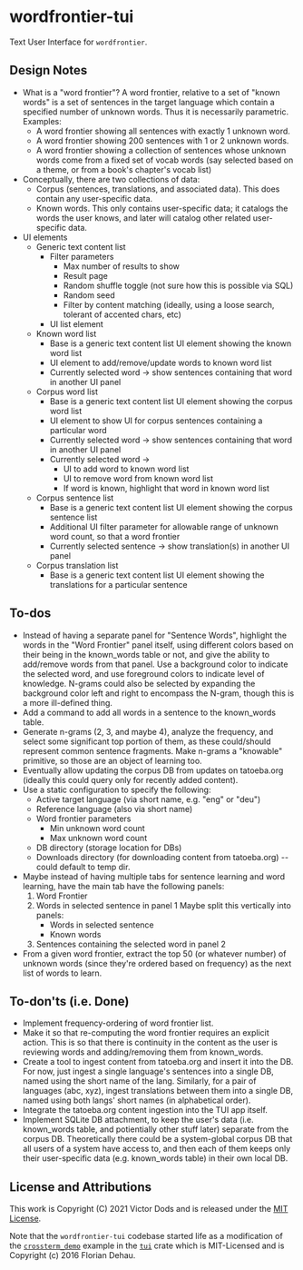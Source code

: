 # wordfrontier-tui

Text User Interface for `wordfrontier`.

## Design Notes

-   What is a "word frontier"?  A word frontier, relative to a set of "known words" is a set of
    sentences in the target language which contain a specified number of unknown words.  Thus it
    is necessarily parametric.  Examples:
    -   A word frontier showing all sentences with exactly 1 unknown word.
    -   A word frontier showing 200 sentences with 1 or 2 unknown words.
    -   A word frontier showing a collection of sentences whose unknown words come from a fixed
        set of vocab words (say selected based on a theme, or from a book's chapter's vocab list)
-   Conceptually, there are two collections of data:
    -   Corpus (sentences, translations, and associated data).  This does contain any user-specific data.
    -   Known words.  This only contains user-specific data; it catalogs the words the user knows, and later
        will catalog other related user-specific data.
-   UI elements
    -   Generic text content list
        -   Filter parameters
            -   Max number of results to show
            -   Result page
            -   Random shuffle toggle (not sure how this is possible via SQL)
            -   Random seed
            -   Filter by content matching (ideally, using a loose search, tolerant of accented chars, etc)
        -   UI list element
    -   Known word list
        -   Base is a generic text content list UI element showing the known word list
        -   UI element to add/remove/update words to known word list
        -   Currently selected word -> show sentences containing that word in another UI panel
    -   Corpus word list
        -   Base is a generic text content list UI element showing the corpus word list
        -   UI element to show UI for corpus sentences containing a particular word
        -   Currently selected word -> show sentences containing that word in another UI panel
        -   Currently selected word ->
            -   UI to add word to known word list
            -   UI to remove word from known word list
            -   If word is known, highlight that word in known word list
    -   Corpus sentence list
        -   Base is a generic text content list UI element showing the corpus sentence list
        -   Additional UI filter parameter for allowable range of unknown word count, so that a word frontier
        -   Currently selected sentence -> show translation(s) in another UI panel
    -   Corpus translation list
        -   Base is a generic text content list UI element showing the translations for a particular sentence

## To-dos

-   Instead of having a separate panel for "Sentence Words", highlight the words in the "Word Frontier"
    panel itself, using different colors based on their being in the known_words table or not, and give the
    ability to add/remove words from that panel.  Use a background color to indicate the selected word,
    and use foreground colors to indicate level of knowledge.  N-grams could also be selected by expanding
    the background color left and right to encompass the N-gram, though this is a more ill-defined thing.
-   Add a command to add all words in a sentence to the known_words table.
-   Generate n-grams (2, 3, and maybe 4), analyze the frequency, and select some significant top portion
    of them, as these could/should represent common sentence fragments.  Make n-grams a "knowable" primitive,
    so those are an object of learning too.
-   Eventually allow updating the corpus DB from updates on tatoeba.org (ideally this could query only for
    recently added content).
-   Use a static configuration to specify the following:
    -   Active target language (via short name, e.g. "eng" or "deu")
    -   Reference language (also via short name)
    -   Word frontier parameters
        -   Min unknown word count
        -   Max unknown word count
    -   DB directory (storage location for DBs)
    -   Downloads directory (for downloading content from tatoeba.org) -- could default to temp dir.
-   Maybe instead of having multiple tabs for sentence learning and word learning, have the main tab have
    the following panels:
    1.  Word Frontier
    2.  Words in selected sentence in panel 1
        Maybe split this vertically into panels:
        -   Words in selected sentence
        -   Known words
    3.  Sentences containing the selected word in panel 2
-   From a given word frontier, extract the top 50 (or whatever number) of unknown words (since they're
    ordered based on frequency) as the next list of words to learn.

## To-don'ts (i.e. Done)

-   Implement frequency-ordering of word frontier list.
-   Make it so that re-computing the word frontier requires an explicit action.  This is so that there is
    continuity in the content as the user is reviewing words and adding/removing them from known_words.
-   Create a tool to ingest content from tatoeba.org and insert it into the DB.  For now, just ingest
    a single language's sentences into a single DB, named using the short name of the lang.  Similarly,
    for a pair of languages (abc, xyz), ingest translations between them into a single DB, named using
    both langs' short names (in alphabetical order).
-   Integrate the tatoeba.org content ingestion into the TUI app itself.
-   Implement SQLite DB attachment, to keep the user's data (i.e. known_words table, and potientially
    other stuff later) separate from the corpus DB.  Theoretically there could be a system-global corpus
    DB that all users of a system have access to, and then each of them keeps only their user-specific
    data (e.g. known_words table) in their own local DB.

## License and Attributions

This work is Copyright (C) 2021 Victor Dods and is released under the [MIT License](LICENSE).

Note that the `wordfrontier-tui` codebase started life as a modification of the
[`crossterm_demo`](https://github.com/fdehau/tui-rs/blob/master/examples/crossterm_demo.rs) example in the
[`tui`](https://crates.io/crates/tui) crate which is MIT-Licensed and is Copyright (c) 2016 Florian Dehau.
